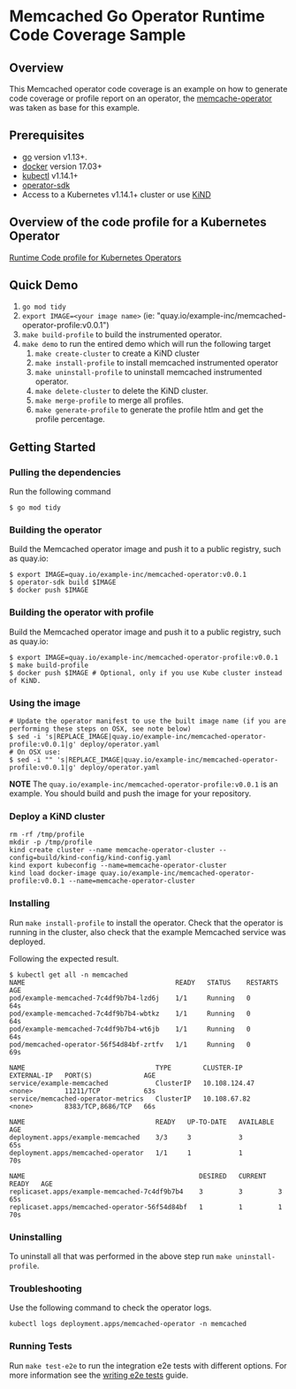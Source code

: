 # Memcached Go Operator Runtime Code Coverage Sample

## Overview

This Memcached operator code coverage is an example on how to generate code coverage or profile report on an operator, the [memcache-operator](https://github.com/operator-framework/operator-sdk-samples/tree/master/go/memcached-operator) was taken as base for this example.

## Prerequisites

- [go][go_tool] version v1.13+.
- [docker][docker_tool] version 17.03+
- [kubectl][kubectl_tool] v1.14.1+
- [operator-sdk][operator_install]
- Access to a Kubernetes v1.14.1+ cluster or use [KiND](https://kind.sigs.k8s.io/docs/user/quick-start/)

## Overview of the code profile for a Kubernetes Operator

[Runtime Code profile for Kubernetes Operators](CONCEPT_OVERVIEW.md)

## Quick Demo


1. `go mod tidy`
2. `export IMAGE=<your image name>` (ie: "quay.io/example-inc/memcached-operator-profile:v0.0.1")
3. `make build-profile` to build the instrumented operator.
4. `make demo` to run the entired demo which will run the following target  
   1. `make create-cluster` to create a KiND cluster
   2. `make install-profile` to install memcached instrumented operator
   3. `make uninstall-profile` to uninstall memcached instrumented operator.
   4. `make delete-cluster` to delete the KiND cluster.
   5. `make merge-profile` to merge all profiles.
   6. `make generate-profile` to generate the profile htlm and get the profile percentage.

## Getting Started

### Pulling the dependencies

Run the following command

```
$ go mod tidy
```

<a name="build-operator"></a>

### Building the operator

Build the Memcached operator image and push it to a public registry, such as quay.io:

```
$ export IMAGE=quay.io/example-inc/memcached-operator:v0.0.1
$ operator-sdk build $IMAGE
$ docker push $IMAGE
```

### Building the operator with profile

Build the Memcached operator image and push it to a public registry, such as quay.io:

```
$ export IMAGE=quay.io/example-inc/memcached-operator-profile:v0.0.1
$ make build-profile
$ docker push $IMAGE # Optional, only if you use Kube cluster instead of KiND.
```

### Using the image

```
# Update the operator manifest to use the built image name (if you are performing these steps on OSX, see note below)
$ sed -i 's|REPLACE_IMAGE|quay.io/example-inc/memcached-operator-profile:v0.0.1|g' deploy/operator.yaml
# On OSX use:
$ sed -i "" 's|REPLACE_IMAGE|quay.io/example-inc/memcached-operator-profile:v0.0.1|g' deploy/operator.yaml
```

**NOTE** The `quay.io/example-inc/memcached-operator-profile:v0.0.1` is an example. You should build and push the image for your repository.

### Deploy a KiND cluster
```shell
rm -rf /tmp/profile
mkdir -p /tmp/profile
kind create cluster --name memcache-operator-cluster --config=build/kind-config/kind-config.yaml
kind export kubeconfig --name=memcache-operator-cluster
kind load docker-image quay.io/example-inc/memcached-operator-profile:v0.0.1 --name=memcache-operator-cluster
```

### Installing

Run `make install-profile` to install the operator. Check that the operator is running in the cluster, also check that the example Memcached service was deployed.

Following the expected result.

```shell
$ kubectl get all -n memcached
NAME                                      READY   STATUS    RESTARTS   AGE
pod/example-memcached-7c4df9b7b4-lzd6j    1/1     Running   0          64s
pod/example-memcached-7c4df9b7b4-wbtkz    1/1     Running   0          64s
pod/example-memcached-7c4df9b7b4-wt6jb    1/1     Running   0          64s
pod/memcached-operator-56f54d84bf-zrtfv   1/1     Running   0          69s

NAME                                 TYPE        CLUSTER-IP      EXTERNAL-IP   PORT(S)             AGE
service/example-memcached            ClusterIP   10.108.124.47   <none>        11211/TCP           63s
service/memcached-operator-metrics   ClusterIP   10.108.67.82    <none>        8383/TCP,8686/TCP   66s

NAME                                 READY   UP-TO-DATE   AVAILABLE   AGE
deployment.apps/example-memcached    3/3     3            3           65s
deployment.apps/memcached-operator   1/1     1            1           70s

NAME                                            DESIRED   CURRENT   READY   AGE
replicaset.apps/example-memcached-7c4df9b7b4    3         3         3       65s
replicaset.apps/memcached-operator-56f54d84bf   1         1         1       70s
```

### Uninstalling

To uninstall all that was performed in the above step run `make uninstall-profile`.

### Troubleshooting

Use the following command to check the operator logs.

```shell
kubectl logs deployment.apps/memcached-operator -n memcached
```

### Running Tests

Run `make test-e2e` to run the integration e2e tests with different options. For
more information see the [writing e2e tests][golang-e2e-tests] guide.

[dep_tool]: https://golang.github.io/dep/docs/installation.html
[go_tool]: https://golang.org/dl/
[kubectl_tool]: https://kubernetes.io/docs/tasks/tools/install-kubectl/
[docker_tool]: https://docs.docker.com/install/
[operator_sdk]: https://github.com/operator-framework/operator-sdk
[operator_install]: https://sdk.operatorframework.io/docs/install-operator-sdk/
[golang-e2e-tests]: https://sdk.operatorframework.io/docs/golang/e2e-tests/
